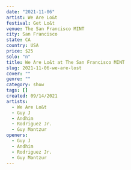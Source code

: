 ```yaml
---
date: "2021-11-06"
artist: We Are Lo&t
festival: Get Lo&t
venue: The San Francisco MINT
city: San Francisco
state: CA
country: USA
price: $25
solo: "n"
title: We Are Lo&t at The San Francisco MINT
slug: 2021-11-06-we-are-lost
cover: ""
genre: ""
category: show
tags: []
created: 09/14/2021
artists:
  - We Are Lo&t
  - Guy J
  - Andhim
  - Rodriguez Jr.
  - Guy Mantzur
openers:
  - Guy J
  - Andhim
  - Rodriguez Jr.
  - Guy Mantzur
---
```

